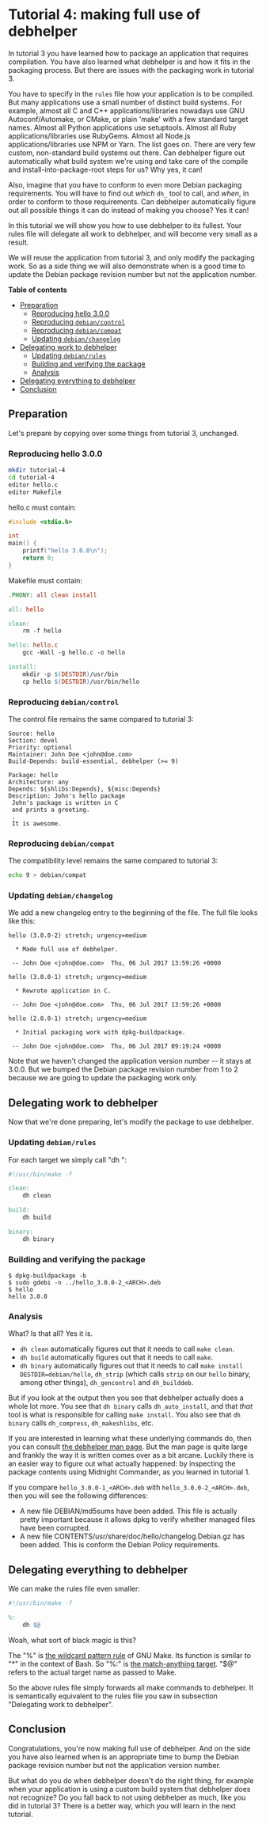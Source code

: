 # Tutorial 4: making full use of debhelper

In tutorial 3 you have learned how to package an application that requires compilation. You have also learned what debhelper is and how it fits in the packaging process. But there are issues with the packaging work in tutorial 3.

You have to specify in the `rules` file how your application is to be compiled. But many applications use a small number of distinct build systems. For example, almost all C and C++ applications/libraries nowadays use GNU Autoconf/Automake, or CMake, or plain 'make' with a few standard target names. Almost all Python applications use setuptools. Almost all Ruby applications/libraries use RubyGems. Almost all Node.js applications/libraries use NPM or Yarn. The list goes on. There are very few custom, non-standard build systems out there. Can debhelper figure out automatically what build system we're using and take care of the compile and install-into-package-root steps for us? Why yes, it can!

Also, imagine that you have to conform to even more Debian packaging requirements. You will have to find out *which* `dh_` tool to call, and *when*, in order to conform to those requirements. Can debhelper automatically figure out all possible things it can do instead of making you choose? Yes it can!

In this tutorial we will show you how to use debhelper to its fullest. Your rules file will delegate all work to debhelper, and will become very small as a result.

We will reuse the application from tutorial 3, and only modify the packaging work. So as a side thing we will also demonstrate when is a good time to update the Debian package revision number but not the application number.

**Table of contents**

 * [Preparation](#preparation)
   - [Reproducing hello 3.0.0](#reproducing-hello-300)
   - [Reproducing `debian/control`](#reproducing-debiancontrol)
   - [Reproducing `debian/compat`](#reproducing-debiancompat)
   - [Updating `debian/changelog`](#updating-debianchangelog)
 * [Delegating work to debhelper](#delegating-work-to-debhelper)
   - [Updating `debian/rules`](#updating-debianrules)
   - [Building and verifying the package](#building-and-verifying-the-package)
   - [Analysis](#analysis)
 * [Delegating everything to debhelper](#delegating-everything-to-debhelper)
 * [Conclusion](#conclusion)

## Preparation

Let's prepare by copying over some things from tutorial 3, unchanged.

### Reproducing hello 3.0.0

~~~bash
mkdir tutorial-4
cd tutorial-4
editor hello.c
editor Makefile
~~~

hello.c must contain:

~~~c
#include <stdio.h>

int
main() {
	printf("hello 3.0.0\n");
	return 0;
}
~~~

Makefile must contain:

~~~Makefile
.PHONY: all clean install

all: hello

clean:
	rm -f hello

hello: hello.c
	gcc -Wall -g hello.c -o hello

install:
	mkdir -p $(DESTDIR)/usr/bin
	cp hello $(DESTDIR)/usr/bin/hello
~~~

### Reproducing `debian/control`

The control file remains the same compared to tutorial 3:

~~~
Source: hello
Section: devel
Priority: optional
Maintainer: John Doe <john@doe.com>
Build-Depends: build-essential, debhelper (>= 9)

Package: hello
Architecture: any
Depends: ${shlibs:Depends}, ${misc:Depends}
Description: John's hello package
 John's package is written in C
 and prints a greeting.
 .
 It is awesome.
~~~

### Reproducing `debian/compat`

The compatibility level remains the same compared to tutorial 3:

~~~bash
echo 9 > debian/compat
~~~

### Updating `debian/changelog`

We add a new changelog entry to the beginning of the file. The full file looks like this:

~~~
hello (3.0.0-2) stretch; urgency=medium

  * Made full use of debhelper.

 -- John Doe <john@doe.com>  Thu, 06 Jul 2017 13:59:26 +0000

hello (3.0.0-1) stretch; urgency=medium

  * Rewrote application in C.

 -- John Doe <john@doe.com>  Thu, 06 Jul 2017 13:59:26 +0000

hello (2.0.0-1) stretch; urgency=medium

  * Initial packaging work with dpkg-buildpackage.

 -- John Doe <john@doe.com>  Thu, 06 Jul 2017 09:19:24 +0000
~~~

Note that we haven't changed the application version number -- it stays at 3.0.0. But we bumped the Debian package revision number from 1 to 2 because we are going to update the packaging work only.

## Delegating work to debhelper

Now that we're done preparing, let's modify the package to use debhelper.

### Updating `debian/rules`

For each target we simply call "dh <target name>":

~~~Makefile
#!/usr/bin/make -f

clean:
	dh clean

build:
	dh build

binary:
	dh binary
~~~

### Building and verifying the package

~~~
$ dpkg-buildpackage -b
$ sudo gdebi -n ../hello_3.0.0-2_<ARCH>.deb
$ hello
hello 3.0.0
~~~

### Analysis

What? Is that all? Yes it is.

 * `dh clean` automatically figures out that it needs to call `make clean`.
 * `dh build` automatically figures out that it needs to call `make`.
 * `dh binary` automatically figures out that it needs to call `make install DESTDIR=debian/hello`, `dh_strip` (which calls `strip` on our `hello` binary, among other things), `dh_gencontrol` and `dh_builddeb`.

But if you look at the output then you see that debhelper actually does a whole lot more. You see that `dh binary` calls `dh_auto_install`, and that *that* tool is what is responsible for calling `make install`. You also see that `dh binary` calls `dh_compress`, `dh_makeshlibs`, etc.

If you are interested in learning what these underlying commands do, then you can consult [the debhelper man page](https://manpages.debian.org/stretch/debhelper/debhelper.7.en.html). But the man page is quite large and frankly the way it is written comes over as a bit arcane. Luckily there is an easier way to figure out what actually happened: by inspecting the package contents using Midnight Commander, as you learned in tutorial 1.

If you compare `hello_3.0.0-1_<ARCH>.deb` with `hello_3.0.0-2_<ARCH>.deb`, then you will see the following differences:

 * A new file DEBIAN/md5sums have been added. This file is actually pretty important because it allows dpkg to verify whether managed files have been corrupted.
 * A new file CONTENTS/usr/share/doc/hello/changelog.Debian.gz has been added. This is conform the Debian Policy requirements.

## Delegating everything to debhelper

We can make the rules file even smaller:

~~~Makefile
#!/usr/bin/make -f

%:
	dh $@
~~~

Woah, what sort of black magic is this?

The "%" is [the wildcard pattern rule](https://www.gnu.org/software/make/manual/html_node/Pattern-Rules.html) of GNU Make. Its function is similar to "*" in the context of Bash. So "%:" is [the match-anything target](https://www.gnu.org/software/make/manual/html_node/Match_002dAnything-Rules.html#Match_002dAnything-Rules). "$@" refers to the actual target name as passed to Make.

So the above rules file simply forwards all make commands to debhelper. It is semantically equivalent to the rules file you saw in subsection "Delegating work to debhelper".

## Conclusion

Congratulations, you're now making full use of debhelper. And on the side you have also learned when is an appropriate time to bump the Debian package revision number but not the application version number.

But what do you do when debhelper doesn't do the right thing, for example when your application is using a custom build system that debhelper does not recognize? Do you fall back to not using debhelper as much, like you did in tutorial 3? There is a better way, which you will learn in the next tutorial.
